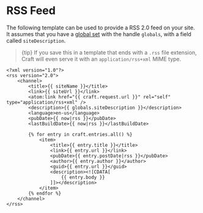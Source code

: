 # RSS Feed

The following template can be used to provide a RSS 2.0 feed on your site. It assumes that you have a [global set](../../globals.md) with the handle `globals`, with a field called `siteDescription`.

> {tip} If you save this in a template that ends with a `.rss` file extension, Craft will even serve it with an `application/rss+xml` MIME type.

```twig
<?xml version="1.0"?>
<rss version="2.0">
    <channel>
        <title>{{ siteName }}</title>
        <link>{{ siteUrl }}</link>
        <atom:link href="{{ craft.request.url }}" rel="self" type="application/rss+xml" />
        <description>{{ globals.siteDescription }}</description>
        <language>en-us</language>
        <pubDate>{{ now|rss }}</pubDate>
        <lastBuildDate>{{ now|rss }}</lastBuildDate>

        {% for entry in craft.entries.all() %}
            <item>
                <title>{{ entry.title }}</title>
                <link>{{ entry.url }}</link>
                <pubDate>{{ entry.postDate|rss }}</pubDate>
                <author>{{ entry.author }}</author>
                <guid>{{ entry.url }}</guid>
                <description><![CDATA[
                    {{ entry.body }}
                ]]></description>
            </item>
        {% endfor %}
    </channel>
</rss>
```

